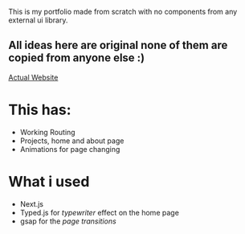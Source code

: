 This is my portfolio made from scratch with no components from any external ui library.

## All ideas here are original none of them are copied from anyone else :)

[Actual Website](https://portfolio-steel-six-81.vercel.app/)

# This has:
- Working Routing
- Projects, home and about page
- Animations for page changing

# What i used
- Next.js
- Typed.js for *typewriter* effect on the home page
- gsap for the *page transitions*